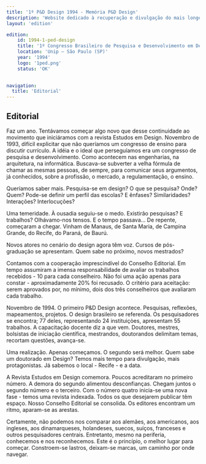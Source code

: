 ```yaml
---
title: '1º P&D Design 1994 - Memória P&D Design'
description: 'Website dedicado à recuperação e divulgação do mais longevo evento científico do campo do design no Brasil.'
layout: 'edition'

edition:
    id: 1994-1-ped-design
    title: '1º Congresso Brasileiro de Pesquisa e Desenvolvimento em Design'
    location: 'Unip – São Paulo (SP)'
    year: '1994'
    logo: '1ped.png'
    status: 'OK'
    

navigation:
  title: 'Editorial'
---
```


## Editorial

Faz um ano. Tentávamos começar algo novo que desse continuidade ao movimento que iniciáramos com a revista Estudos em Design. Novembro de 1993, difícil explicitar que não queríamos um congresso de ensino para discutir currículo. A idéia e o ideal que perseguíamos era um congresso de pesquisa e desenvolvimento. Como acontecem nas engenharias, na arquitetura, na informática. Buscava-se subverter a velha fórmula de chamar as mesmas pessoas, de sempre, para comunicar seus argumentos, já conhecidos, sobre a profissão, o mercado, a regulamentação, o ensino.

Queríamos saber mais. Pesquisa-se em design? O que se pesquisa? Onde? Quem? Pode-se definir um perfil das escolas? E ênfases? Similaridades? Interações? Interlocuções?

Uma temeridade. À ousadia seguiu-se o medo. Existirão pesquisas? E trabalhos? Olhávamo-nos tensos. E o tempo passava... De repente, começaram a chegar. Vinham de Manaus, de Santa Maria, de Campina Grande, do Recife, do Paraná, de Baurú.

Novos atores no cenário do design agora têm voz. Cursos de pós-graduação se apresentam. Quem sabe no próximo, novos mestrados?

Contamos com a cooperação imprescindível do Conselho Editorial. Em tempo assumiram a imensa responsabilidade de avaliar os trabalhos recebidos - 10 para cada conselheiro. Não foi uma ação apenas para constar - aproximadamente 20% foi recusado. O critério para aceitação: serem aprovados por, no mínimo, dois dos três conselheiros que avaliaram cada trabalho.

Novembro de 1994. O primeiro P&D Design acontece. Pesquisas, reflexões, mapeamentos, projetos. O design brasileiro se referenda. Os pesquisadores se encontra; 77 deles, representando 24 instituiçòes, apresentam 55 trabalhos. A capacitação docente diz a que vem. Doutores, mestres, bolsistas de iniciação científica, mestrandos, doutorandos delimitam temas, recortam questões, avança-se.

Uma realização. Apenas começamos. O segundo será melhor. Quem sabe um doutorado em Design? Temos mais tempo para divulgação, mais protagonistas. Já sabemos o local - Recife - e a data.

A Revista Estudos em Design comemora. Poucos acreditaram no primeiro número. A demora do segundo alimentou desconfianças. Chegam juntos o segundo número e o terceiro. Com o número quatro inicia-se uma nova fase - temos uma revista indexada. Todos os que desejarem publicar têm espaço. Nosso Conselho Editorial se consolida. Os editores encontram um ritmo, aparam-se as arestas.

Certamente, não podemos nos comparar aos alemães, aos americanos, aos ingleses, aos dinamarqueses, holandeses, suecos, suíços, franceses e outros pesquisadores centrais. Entretanto, mesmo na periferia, conhecemos e nos reconhecemos. Este é o princípio, o melhor lugar para começar. Constroem-se lastros, deixam-se marcas, um caminho por onde navegar.
